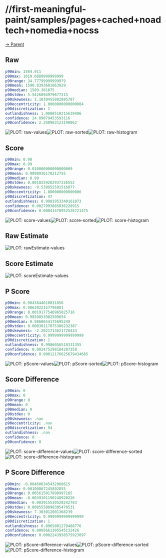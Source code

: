 
# //first-meaningful-paint/samples/pages+cached+noadtech+nomedia+nocss

[→ Parent](../..)


## Raw


```yaml
p90min: 1584.911
p90max: 1619.6889999999999
p90range: 34.77799999999979
p90mean: 1590.8393601063829
p90median: 1589.381675
p90stdev: 5.5426894979677215
p90skewness: 2.1039455882885787
p90eccentricity: 1.0000000000000004
p90discretization: 1
outlandishness: 1.0088510215639486
confidence: 24.09079453593116
p90confidence: 2.240963123190862

```

![PLOT: raw-values](./raw/values.svg)![PLOT: raw-sorted](./raw/sorted.svg)![PLOT: raw-histogram](./raw/histogram.svg)
## Score


```yaml
p90min: 0.98
p90max: 0.99
p90range: 0.010000000000000009
p90mean: 0.9898936170212755
p90median: 0.99
p90stdev: 0.0010259202937226552
p90skewness: -9.539955591516877
p90eccentricity: 1.000000000000006
p90discretization: 47
outlandishness: 0.9981953340161073
confidence: 0.0027993885036228915
p90confidence: 0.00041478952526721475

```

![PLOT: score-values](./score/values.svg)![PLOT: score-sorted](./score/sorted.svg)![PLOT: score-histogram](./score/histogram.svg)
## Raw Estimate

![PLOT: rawEstimate-values](./rawEstimate/values.svg)
## Score Estimate

![PLOT: scoreEstimate-values](./scoreEstimate/values.svg)
## P Score


```yaml
p90min: 0.9843844610831856
p90max: 0.9863022157796881
p90range: 0.0019177546965025716
p90mean: 0.9859853982509654
p90median: 0.9860654175695249
p90stdev: 0.00030117075366232387
p90skewness: -2.2021713621720433
p90eccentricity: 0.9999999999999999
p90discretization: 1
outlandishness: 0.9986056518331355
confidence: 0.002475298184287358
p90confidence: 0.00012176625679434685

```

![PLOT: pScore-values](./pScore/values.svg)![PLOT: pScore-sorted](./pScore/sorted.svg)![PLOT: pScore-histogram](./pScore/histogram.svg)
## Score Difference


```yaml
p90min: 0
p90max: 0
p90range: 0
p90mean: 0
p90median: 0
p90stdev: 0
p90skewness: .nan
p90eccentricity: .nan
p90discretization: 94
outlandishness: .nan
confidence: 0
p90confidence: 0

```

![PLOT: score-difference-values](./score-difference/values.svg)![PLOT: score-difference-sorted](./score-difference/sorted.svg)![PLOT: score-difference-histogram](./score-difference/histogram.svg)
## P Score Difference


```yaml
p90min: -0.004606345432068615
p90max: 0.00100867245892855
p90range: 0.005615017890997165
p90mean: -0.0039101190248920226
p90median: -0.003915530528242783
p90stdev: 0.0005550098305470531
p90skewness: 7.303012001368239
p90eccentricity: 0.9999999999999999
p90discretization: 1
outlandishness: 0.8965001279488776
confidence: 0.0005661305545132426
p90confidence: 0.0002243958575923097

```

![PLOT: pScore-difference-values](./pScore-difference/values.svg)![PLOT: pScore-difference-sorted](./pScore-difference/sorted.svg)![PLOT: pScore-difference-histogram](./pScore-difference/histogram.svg)